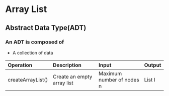 #   Array List<br>
##  Abstract Data Type(ADT)<br>
### An ADT is composed of<br>
*   A collection of data<br>

| Operation              | Description                                                  | Input                         | Output                                 |
|:-----------------------|:-------------------------------------------------------------|:------------------------------|:---------------------------------------|
| createArrayList()      | Create an empty array list                                   | Maximum number of nodes n     | List l                                 |
